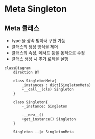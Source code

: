 # Meta Singleton

## Meta 클래스

- type 을 상속 받아서 구현 가능
- 클래스의 생성 방식을 제어
- 클래스의 속성, 메서드 등을 동적으로 수정
- 클래스 생성 시 추가 로직을 실행

```mermaid
classDiagram
    direction BT

    class SingletonMeta{
        _instances : dict[SingletonMeta]
        +__call__(cls) Singleton
    }

    class Singleton{
        -_instance: Singleton

        -__new__()
        +get_instance() Singleton
    }

    Singleton --|> SingletonMeta
```

